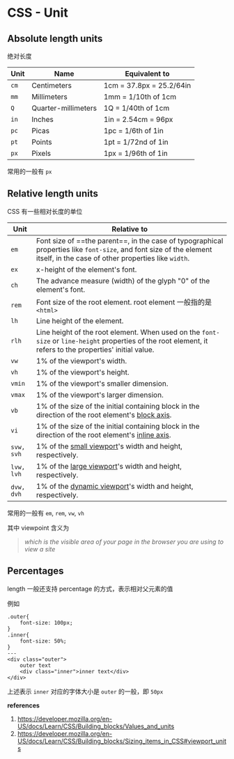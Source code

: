 # CSS - Unit

## Absolute length units

绝对长度

| Unit | Name                | Equivalent to            |
| ---- | ------------------- | ------------------------ |
| `cm` | Centimeters         | 1cm = 37.8px = 25.2/64in |
| `mm` | Millimeters         | 1mm = 1/10th of 1cm      |
| `Q`  | Quarter-millimeters | 1Q = 1/40th of 1cm       |
| `in` | Inches              | 1in = 2.54cm = 96px      |
| `pc` | Picas               | 1pc = 1/6th of 1in       |
| `pt` | Points              | 1pt = 1/72nd of 1in      |
| `px` | Pixels              | 1px = 1/96th of 1in      |

常用的一般有 `px`

## Relative length units

CSS 有一些相对长度的单位

| Unit       | Relative to                                                  |
| ---------- | ------------------------------------------------------------ |
| `em`       | Font size of ==the parent==, in the case of typographical properties like `font-size`, and font size of the element itself, in the case of other properties like `width`. |
| `ex`       | x-height of the element's font.                              |
| `ch`       | The advance measure (width) of the glyph "0" of the element's font. |
| `rem`      | Font size of the root element. root element 一般指的是 `<html>` |
| `lh`       | Line height of the element.                                  |
| `rlh`      | Line height of the root element. When used on the `font-size` or `line-height` properties of the root element, it refers to the properties' initial value. |
| `vw`       | 1% of the viewport's width.                                  |
| `vh`       | 1% of the viewport's height.                                 |
| `vmin`     | 1% of the viewport's smaller dimension.                      |
| `vmax`     | 1% of the viewport's larger dimension.                       |
| `vb`       | 1% of the size of the initial containing block in the direction of the root element's [block axis](https://developer.mozilla.org/en-US/docs/Web/CSS/CSS_Logical_Properties#block_vs._inline). |
| `vi`       | 1% of the size of the initial containing block in the direction of the root element's [inline axis](https://developer.mozilla.org/en-US/docs/Web/CSS/CSS_Logical_Properties#block_vs._inline). |
| `svw, svh` | 1% of the [small viewport](https://developer.mozilla.org/en-US/docs/Web/CSS/length#relative_length_units_based_on_viewport)'s width and height, respectively. |
| `lvw, lvh` | 1% of the [large viewport](https://developer.mozilla.org/en-US/docs/Web/CSS/length#relative_length_units_based_on_viewport)'s width and height, respectively. |
| `dvw, dvh` | 1% of the [dynamic viewport](https://developer.mozilla.org/en-US/docs/Web/CSS/length#relative_length_units_based_on_viewport)'s width and height, respectively. |

常用的一般有 `em`, `rem`, `vw`, `vh`

其中 viewpoint 含义为

> *which is the visible area of your page in the browser you are using to view a site*

## Percentages

length 一般还支持 percentage 的方式，表示相对父元素的值

例如

```
.outer{
    font-size: 100px;
}
.inner{
    font-size: 50%;
}
---
<div class="outer">
    outer text
    <div class="inner">inner text</div>
</div>
```

上述表示 `inner` 对应的字体大小是 `outer` 的一般，即 `50px`

**references**

1. https://developer.mozilla.org/en-US/docs/Learn/CSS/Building_blocks/Values_and_units
2. https://developer.mozilla.org/en-US/docs/Learn/CSS/Building_blocks/Sizing_items_in_CSS#viewport_units